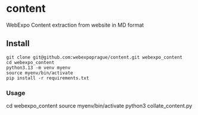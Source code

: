 # content
WebExpo Content extraction from website in MD format

## Install

```
git clone git@github.com:webexpoprague/content.git webexpo_content
cd webexpo_content
python3.13 -m venv myenv
source myenv/bin/activate
pip install -r requirements.txt 
```

### Usage

cd webexpo_content
source myenv/bin/activate
python3 collate_content.py